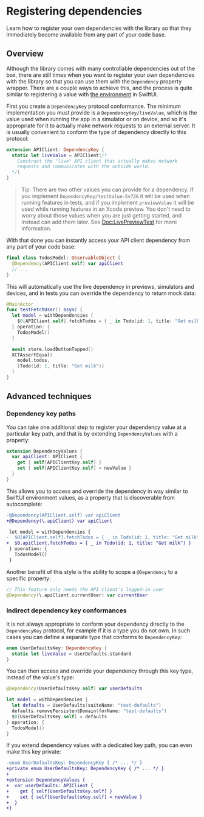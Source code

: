 # Registering dependencies

Learn how to register your own dependencies with the library so that they immediately become
available from any part of your code base.

## Overview

Although the library comes with many controllable dependencies out of the box, there are still times
when you want to register your own dependencies with the library so that you can use them with the
``Dependency`` property wrapper. There are a couple ways to achieve this, and the process is quite
similar to registering a value with [the environment][environment-values-docs] in SwiftUI.

First you create a ``DependencyKey`` protocol conformance. The minimum implementation you must
provide is a ``DependencyKey/liveValue``, which is the value used when running the app in a
simulator or on device, and so it's appropriate for it to actually make network requests to an
external server. It is usually convenient to conform the type of dependency directly to this
protocol:

```swift
extension APIClient: DependencyKey {
  static let liveValue = APIClient(/*
    Construct the "live" API client that actually makes network 
    requests and communicates with the outside world.
  */)
}
```

> Tip: There are two other values you can provide for a dependency. If you implement
> ``DependencyKey/testValue-5v726`` it will be used when running features in tests, and if you
> implement `previewValue` it  will be used while running features in an Xcode preview. You don't
> need to worry about those values when you are just getting started, and instead can add them
> later. See <Doc:LivePreviewTest> for more information.

With that done you can instantly access your API client dependency from any part of your code base:

```swift
final class TodosModel: ObservableObject {
  @Dependency(APIClient.self) var apiClient
  // ...
}
```

This will automatically use the live dependency in previews, simulators and devices, and in tests
you can override the dependency to return mock data:

```swift
@MainActor
func testFetchUser() async {
  let model = withDependencies {
    $0[APIClient.self].fetchTodos = { _ in Todo(id: 1, title: "Get milk") }
  } operation: {
    TodosModel()
  }

  await store.loadButtonTapped()
  XCTAssertEqual(
    model.todos,
    [Todo(id: 1, title: "Get milk")]
  )
}
```

## Advanced techniques

### Dependency key paths

You can take one additional step to register your dependency value at a particular key path, and
that is by extending `DependencyValues` with a property:

```swift
extension DependencyValues {
  var apiClient: APIClient {
    get { self[APIClientKey.self] }
    set { self[APIClientKey.self] = newValue }
  }
}
```

This allows you to access and override the dependency in way similar to SwiftUI environment values,
as a property that is discoverable from autocomplete:

```diff
-@Dependency(APIClient.self) var apiClient
+@Dependency(\.apiClient) var apiClient

 let model = withDependencies {
-  $0[APIClient.self].fetchTodos = { _ in Todo(id: 1, title: "Get milk") }
+  $0.apiClient.fetchTodos = { _ in Todo(id: 1, title: "Get milk") }
 } operation: {
   TodosModel()
 }
```

Another benefit of this style is the ability to scope a `@Dependency` to a specific property:

```swift
// This feature only needs the API client's logged-in user
@Dependency(\.apiClient.currentUser) var currentUser
```

### Indirect dependency key conformances

It is not always appropriate to conform your dependency directly to the `DependencyKey` protocol,
for example if it is a type you do not own. In such cases you can define a separate type that
conforms to `DependencyKey`:

```swift
enum UserDefaultsKey: DependencyKey {
  static let liveValue = UserDefaults.standard
}
```

You can then access and override your dependency through this key type, instead of the value's type:

```swift
@Dependency(UserDefaultsKey.self) var userDefaults

let model = withDependencies {
  let defaults = UserDefaults(suiteName: "test-defaults")
  defaults.removePersistentDomain(forName: "test-defaults")
  $0[UserDefaultsKey.self] = defaults
} operation: {
  TodosModel()
}
```

If you extend dependency values with a dedicated key path, you can even make this key private:

```diff
-enum UserDefaultsKey: DependencyKey { /* ... */ }
+private enum UserDefaultsKey: DependencyKey { /* ... */ }
+
+extension DependencyValues {
+  var userDefaults: APIClient {
+    get { self[UserDefaultsKey.self] }
+    set { self[UserDefaultsKey.self] = newValue }
+  }
+}
```

[environment-values-docs]: https://developer.apple.com/documentation/swiftui/environmentvalues
